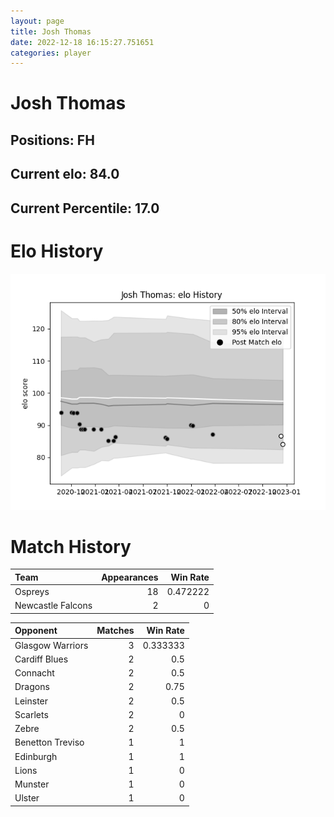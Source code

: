 ```yaml
---  
layout: page  
title: Josh Thomas  
date: 2022-12-18 16:15:27.751651  
categories: player  
---
```

# Josh Thomas

## Positions: FH

## Current elo: 84.0

## Current Percentile: 17.0

# Elo History


![elo history](history_JoshThomas.png)
# Match History


| Team              |   Appearances |   Win Rate |
|:------------------|--------------:|-----------:|
| Ospreys           |            18 |   0.472222 |
| Newcastle Falcons |             2 |   0        |

| Opponent         |   Matches |   Win Rate |
|:-----------------|----------:|-----------:|
| Glasgow Warriors |         3 |   0.333333 |
| Cardiff Blues    |         2 |   0.5      |
| Connacht         |         2 |   0.5      |
| Dragons          |         2 |   0.75     |
| Leinster         |         2 |   0.5      |
| Scarlets         |         2 |   0        |
| Zebre            |         2 |   0.5      |
| Benetton Treviso |         1 |   1        |
| Edinburgh        |         1 |   1        |
| Lions            |         1 |   0        |
| Munster          |         1 |   0        |
| Ulster           |         1 |   0        |